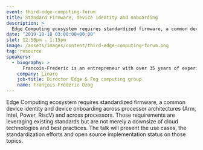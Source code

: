 ```yaml
---
event: third-edge-computing-forum
title: Standard Firmware, device identity and onboarding
description: >
  Edge Computing ecosystem requires standardized firmware, a common device identity and device onboarding across processor architectures (Arm, Intel, Power, RiscV) and across processors. Those requirements are leveraging existing standards but are not merely a downsize of cloud technologies and best practices. The talk will present the use cases, the standardization efforts and open source implementation status on those topics.
date: "2019-10-18 03:00:00+00:00"
slot: 12:50pm - 1:15pm
image: /assets/images/content/third-edge-computing-forum.png
tag: resource
speakers:
  - biography: >
      Francois-Frederic is an entrepreneur with over 35 years of experience in technical, sales and marketing positions. Prior to joining Linaro, Francois-Frederic was VP Business Development at 6WIND where he has been instrumental in creating success for SDN and NFV offerings. Prior to that, he has been CTO and co-founder of Vedicis where he led architecture and development teams, and previously he held several technical and marketing functions at Olivetti, Unisys, Access360, Tempoline, Versada Networks, NetSecureOne and Radware. Francois-Frederic holds a degree in computing science from Universite de Paris VII. He is the author of seven granted patents.
    company: Linaro
    job-title: Director Edge & Fog computing group
    name: François-Frédéric Ozog
---
```


Edge Computing ecosystem requires standardized firmware, a common device identity and device onboarding across processor architectures (Arm, Intel, Power, RiscV) and across processors. Those requirements are leveraging existing standards but are not merely a downsize of cloud technologies and best practices. The talk will present the use cases, the standardization efforts and open source implementation status on those topics.
